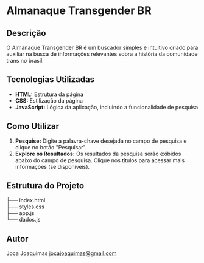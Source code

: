 # Almanaque Transgender BR

## Descrição
O Almanaque Transgender BR é um buscador simples e intuitivo criado para auxiliar na busca de informações relevantes sobra a história da comunidade trans no brasil.

## Tecnologias Utilizadas
* **HTML:** Estrutura da página
* **CSS:** Estilização da página
* **JavaScript:** Lógica da aplicação, incluindo a funcionalidade de pesquisa

## Como Utilizar
1. **Pesquise:** Digite a palavra-chave desejada no campo de pesquisa e clique no botão "Pesquisar".
2. **Explore os Resultados:** Os resultados da pesquisa serão exibidos abaixo do campo de pesquisa. Clique nos títulos para acessar mais informações (se disponíveis).

## Estrutura do Projeto
├── index.html 
<br>
├── styles.css
<br>
├── app.js
<br>
└── dados.js

## Autor
Joca Joaquimas
jocajoaquimas@gmail.com
